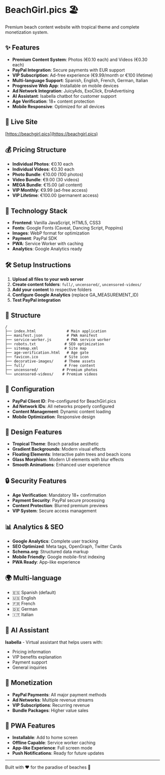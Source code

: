 # BeachGirl.pics 🏖️

Premium beach content website with tropical theme and complete monetization system.

## ✨ Features

- **Premium Content System**: Photos (€0.10 each) and Videos (€0.30 each)
- **PayPal Integration**: Secure payments with EUR support
- **VIP Subscription**: Ad-free experience (€9.99/month or €100 lifetime)
- **Multi-language Support**: Spanish, English, French, German, Italian
- **Progressive Web App**: Installable on mobile devices
- **Ad Network Integration**: JuicyAds, ExoClick, EroAdvertising
- **AI Assistant**: Isabella chatbot for customer support
- **Age Verification**: 18+ content protection
- **Mobile Responsive**: Optimized for all devices

## 🚀 Live Site

[https://beachgirl.pics](https://beachgirl.pics)

## 💰 Pricing Structure

- **Individual Photos**: €0.10 each
- **Individual Videos**: €0.30 each  
- **Photo Bundle**: €10.00 (100 photos)
- **Video Bundle**: €9.00 (30 videos)
- **MEGA Bundle**: €15.00 (all content)
- **VIP Monthly**: €9.99 (ad-free access)
- **VIP Lifetime**: €100.00 (permanent access)

## 📱 Technology Stack

- **Frontend**: Vanilla JavaScript, HTML5, CSS3
- **Fonts**: Google Fonts (Caveat, Dancing Script, Poppins)
- **Images**: WebP format for optimization
- **Payment**: PayPal SDK
- **PWA**: Service Worker with caching
- **Analytics**: Google Analytics ready

## 🛠️ Setup Instructions

1. **Upload all files to your web server**
2. **Create content folders**: `full/`, `uncensored/`, `uncensored-videos/`
3. **Add your content** to respective folders
4. **Configure Google Analytics** (replace GA_MEASUREMENT_ID)
5. **Test PayPal integration**

## 📂 Structure

```
/
├── index.html              # Main application
├── manifest.json           # PWA manifest
├── service-worker.js       # PWA service worker  
├── robots.txt             # SEO optimization
├── sitemap.xml            # Site map
├── age-verification.html   # Age gate
├── favicon.ico            # Site icon
├── decorative-images/     # Theme assets
├── full/                  # Free content
├── uncensored/           # Premium photos
└── uncensored-videos/    # Premium videos
```

## 🔧 Configuration

- **PayPal Client ID**: Pre-configured for BeachGirl.pics
- **Ad Network IDs**: All networks properly configured
- **Content Management**: Dynamic content loading
- **Mobile Optimization**: Responsive design

## 🎨 Design Features

- **Tropical Theme**: Beach paradise aesthetic
- **Gradient Backgrounds**: Modern visual effects
- **Floating Elements**: Interactive palm trees and beach icons
- **Glass Morphism**: Modern UI elements with blur effects
- **Smooth Animations**: Enhanced user experience

## 🔒 Security Features

- **Age Verification**: Mandatory 18+ confirmation
- **Payment Security**: PayPal secure processing
- **Content Protection**: Blurred premium previews
- **VIP System**: Secure access management

## 📊 Analytics & SEO

- **Google Analytics**: Complete user tracking
- **SEO Optimized**: Meta tags, OpenGraph, Twitter Cards
- **Schema.org**: Structured data markup
- **Mobile Friendly**: Google mobile-first indexing
- **PWA Ready**: App-like experience

## 🌍 Multi-language

- 🇪🇸 Spanish (default)
- 🇺🇸 English
- 🇫🇷 French  
- 🇩🇪 German
- 🇮🇹 Italian

## 🤖 AI Assistant

**Isabella** - Virtual assistant that helps users with:
- Pricing information
- VIP benefits explanation  
- Payment support
- General inquiries

## 🎯 Monetization

- **PayPal Payments**: All major payment methods
- **Ad Networks**: Multiple revenue streams
- **VIP Subscriptions**: Recurring revenue
- **Bundle Packages**: Higher value sales

## 📱 PWA Features

- **Installable**: Add to home screen
- **Offline Capable**: Service worker caching
- **App-like Experience**: Full screen mode
- **Push Notifications**: Ready for future updates

---

Built with ❤️ for the paradise of beaches 🌴